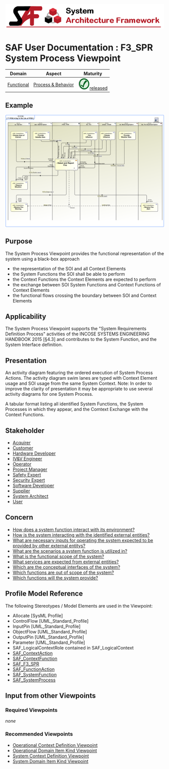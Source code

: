 ![System Architecture Framework](../diagrams/Banner_SAF.png)
# SAF User Documentation : **F3_SPR** System Process Viewpoint
|**Domain**|**Aspect**|**Maturity**|
| --- | --- | --- |
|[Functional](../domains.md#Domain-Functional)|[Process & Behavior](../aspects.md#Aspect-Process-&-Behavior)|![Released](../diagrams/Symbol_confirmed.png )[released](../using-saf/maturity.md#released)|
## Example
![System-Process-Viewpoint-primary-example.svg](../diagrams/vp-examples/System-Process-Viewpoint-primary-example.svg)
## Purpose
The System Process Viewpoint provides the functional representation of the system using a black-box approach
* the representation of the SOI and all Context Elements
* the System Functions the SOI shall be able to perform
* the Context Functions the Context Elements are expected to perform
* the exchange between SOI System Functions and Context Functions of Context Elements
* the functional flows crossing the boundary between SOI and Context Elements
## Applicability
The System Process Viewpoint supports the "System Requirements Definition Process" activities of the INCOSE SYSTEMS ENGINEERING HANDBOOK 2015 [§4.3] and contributes to the System Function, and the System Interface definition.
## Presentation
An activity diagram featuring the ordered execution of System Process Actions. The activity diagram swim lanes are typed with Context Element usage and SOI usage from the same System Context. 
Note: In order to improve the clarity of presentation it may be appropriate to use several activity diagrams for one System Process.

A tabular format listing all identified System Functions, the System Processes in which they appear, and the Comtext Exchange with the Context Functions.

## Stakeholder
* [Acquirer](../stakeholders.md#Acquirer)
* [Customer](../stakeholders.md#Customer)
* [Hardware Developer](../stakeholders.md#Hardware-Developer)
* [IV&V Engineer](../stakeholders.md#IV&V-Engineer)
* [Operator](../stakeholders.md#Operator)
* [Project Manager](../stakeholders.md#Project-Manager)
* [Safety Expert](../stakeholders.md#Safety-Expert)
* [Security Expert](../stakeholders.md#Security-Expert)
* [Software Developer](../stakeholders.md#Software-Developer)
* [Supplier](../stakeholders.md#Supplier)
* [System Architect](../stakeholders.md#System-Architect)
* [User](../stakeholders.md#User)
## Concern
* [How does a system function interact with its environment?](../concerns.md#_2021x_2_8710274_1674576758952_658537_23403)
* [How is the system interacting with the identified external entities?](../concerns.md#_2021x_2_8710274_1674576758710_799233_23181)
* [What are necessary inputs for operating the system expected to be provided by other external entitys?](../concerns.md#_2021x_2_8710274_1674576758674_250912_23143)
* [What are the scenarios a system function is utilized in?](../concerns.md#_2021x_2_8710274_1674576758630_745758_23103)
* [What is the functional scope of the system?](../concerns.md#_2021x_2_8710274_1674576758960_189958_23415)
* [What services are expected from external entities?](../concerns.md#_2021x_2_8710274_1674576758798_462644_23290)
* [Which are the conceptual interfaces of the system?](../concerns.md#_2021x_2_8710274_1674576758808_527146_23298)
* [Which functions are out of scope of the system?](../concerns.md#_2021x_2_8710274_1674576758924_539039_23390)
* [Which functions will the system provide?](../concerns.md#_2021x_2_8710274_1674576758649_392764_23120)
## Profile Model Reference
The following Stereotypes / Model Elements are used in the Viewpoint:
* Allocate [SysML Profile]
* ControlFlow [UML_Standard_Profile]
* InputPin [UML_Standard_Profile]
* ObjectFlow [UML_Standard_Profile]
* OutputPin [UML_Standard_Profile]
* Parameter [UML_Standard_Profile]
* SAF_LogicalContextRole contained in SAF_LogicalContext
* [SAF_ContextAction](../stereotypes.md#SAF_ContextAction)
* [SAF_ContextFunction](../stereotypes.md#SAF_ContextFunction)
* [SAF_F3_SPR](../stereotypes.md#SAF_F3_SPR)
* [SAF_FunctionAction](../stereotypes.md#SAF_FunctionAction)
* [SAF_SystemFunction](../stereotypes.md#SAF_SystemFunction)
* [SAF_SystemProcess](../stereotypes.md#SAF_SystemProcess)
## Input from other Viewpoints
### Required Viewpoints
*none*
### Recommended Viewpoints
* [Operational Context Definition Viewpoint](Operational-Context-Definition-Viewpoint.md)
* [Operational Domain Item Kind Viewpoint](Operational-Domain-Item-Kind-Viewpoint.md)
* [System Context Definition Viewpoint](System-Context-Definition-Viewpoint.md)
* [System Domain Item Kind Viewpoint](System-Domain-Item-Kind-Viewpoint.md)
